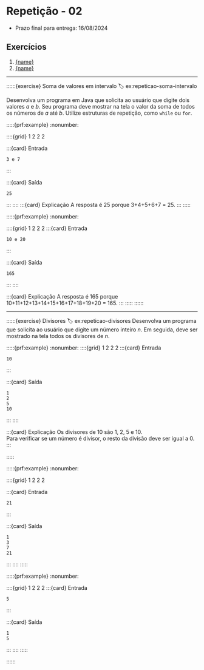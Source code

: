# Repetição - 02

- Prazo final para entrega: 16/08/2024


## Exercícios
1. [{name}](#ex:repeticao-soma-intervalo)
1. [{name}](#ex:repeticao-divisores)


-----
::::::{exercise} Soma de valores em intervalo
:label: ex:repeticao-soma-intervalo

Desenvolva um programa em Java que solicita ao usuário que digite dois valores $a$ e $b$. Seu programa deve mostrar na tela o valor da soma de todos os números de $a$ até $b$. Utilize estruturas de repetição, como `while` ou `for`.

:::::{prf:example}
:nonumber:

::::{grid} 1 2 2 2

:::{card} Entrada
```
3 e 7
``` 
:::

:::{card} Saída
``` 
25
```
:::
::::
:::{card} Explicação
A resposta é 25 porque 3+4+5+6+7 = 25.
:::
:::::

:::::{prf:example}
:nonumber:

::::{grid} 1 2 2 2
:::{card} Entrada
```
10 e 20
``` 
:::

:::{card} Saída
``` 
165
```
:::
::::

:::{card} Explicação
A resposta é 165 porque 10+11+12+13+14+15+16+17+18+19+20 = 165.
:::
:::::
::::::

-----

::::::{exercise} Divisores
:label: ex:repeticao-divisores
Desenvolva um programa que solicita ao usuário que digite um número inteiro $n$. Em seguida, deve ser mostrado na tela todos os divisores de $n$. 

:::::{prf:example}
:nonumber:
::::{grid} 1 2 2 2
:::{card} Entrada
```
10
``` 
:::

:::{card} Saída
``` 
1
2
5
10
```
:::
::::

:::{card} Explicação
Os divisores de 10 são 1, 2, 5 e 10.  
Para verificar se um número é divisor, o resto da divisão deve ser igual a 0.  
:::

:::::

:::::{prf:example}
:nonumber:

::::{grid} 1 2 2 2

:::{card} Entrada
``` 
21
```
:::

:::{card} Saída
``` 
1
3
7
21
```
:::
::::
:::::

:::::{prf:example}
:nonumber:

::::{grid} 1 2 2 2
:::{card} Entrada
``` 
5
```
:::

:::{card} Saída
``` 
1
5
```
:::
::::
:::::

::::::

